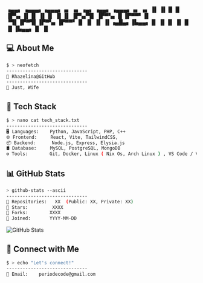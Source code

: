 
▗▄▄▖ ▗▄▄▄▖▗▄▄▄▖▗▖  ▗▖ ▗▄▖ ▗▄▄▖ ▗▄▄▄▖▗▖  ▗▖
▐▌ ▐▌  █  ▐▌   ▐▛▚▖▐▌▐▌ ▐▌▐▌ ▐▌▐▌   ▐▛▚▞▜▌
▐▛▀▚▖  █  ▐▛▀▀▘▐▌ ▝▜▌▐▛▀▜▌▐▛▀▚▖▐▛▀▀▘▐▌  ▐▌
▐▌ ▐▌▗▄█▄▖▐▙▄▄▖▐▌  ▐▌▐▌ ▐▌▐▌ ▐▌▐▙▄▄▖▐▌  ▐▌
                                          
                                          
                                                                                                                                                                                                                 
## 💻 About Me
```bash
$ > neofetch
------------------------------
👤 Rhazelina@GitHub
------------------------------
🌱 Just, Wife
```

## 🚀 Tech Stack
```bash
$ > nano cat tech_stack.txt
------------------------------
🖥️ Languages:    Python, JavaScript, PHP, C++
🌐 Frontend:     React, Vite, TailwindCSS, 
📦 Backend:      Node.js, Express, Elysia.js
🛢️ Database:     MySQL, PostgreSQL, MongoDB
⚙️ Tools:        Git, Docker, Linux ( Nix Os, Arch Linux ) , VS Code / VS Codium
 ```

## 📊 GitHub Stats
```bash
> github-stats --ascii
------------------------------
📌 Repositories:   XX  (Public: XX, Private: XX)
🌟 Stars:         XXXX
🔄 Forks:        XXXX
📅 Joined:       YYYY-MM-DD
```
![GitHub Stats](https://github-readme-stats.vercel.app/api?username=Rhazelina&show_icons=true&theme=radical)

## 🔗 Connect with Me
```bash
$ > echo "Let's connect!"
------------------------------
📧 Email:    periodecode@gmail.com

```
